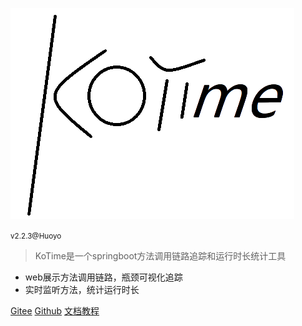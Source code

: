 ![logo](v200/kotime.png)

<small>v2.2.3@Huoyo</small>

> KoTime是一个springboot方法调用链路追踪和运行时长统计工具

- web展示方法调用链路，瓶颈可视化追踪
- 实时监听方法，统计运行时长


[Gitee](https://gitee.com/huoyo/ko-time)
[Github](https://github.com/huoyo/ko-time.git)
[文档教程](v220/introduce)
